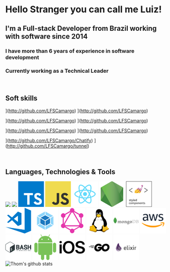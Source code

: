 # Hello Stranger you can call me Luiz!

## I'm a Full-stack Developer from Brazil working with software since 2014

### I have more than 6 years of experience in software development
### Currently working as a Technical Leader

<br />

## Soft skills

[](https://img.shields.io/static/v1?label=Coder&message=24/7&color=red&style=for-the-badge)](http://github.com/LFSCamargo)
[](https://img.shields.io/static/v1?label=Coworker&message=ALWAYS%20THER%20TO%20HELP&color=pink&style=for-the-badge)](http://github.com/LFSCamargo)

[](https://img.shields.io/static/v1?label=Humble&message=really&color=yellow&style=for-the-badge)](http://github.com/LFSCamargo)
[](https://img.shields.io/static/v1?label=Energy%20Level&message=HIGH&color=red&style=for-the-badge)](http://github.com/LFSCamargo)

[](https://img.shields.io/static/v1?label=Humble&message=really&color=yellow&style=for-the-badge)](http://github.com/LFSCamargo)
[](https://img.shields.io/static/v1?label=Energy%20Level&message=HIGH&color=red&style=for-the-badge)](http://github.com/LFSCamargo)

[](https://img.shields.io/static/v1?label=CREATOR&message=Chatify&color=yellow&style=for-the-badge)](http://github.com/LFSCamargo/Chatify)
[](https://img.shields.io/static/v1?label=CREATOR%20Level&message=TUNNELJS&color=red&style=for-the-badge)](http://github.com/LFSCamargo/tunnel)

<br/>

## Languages, Technologies & Tools

<code><img height="80" src="https://seeklogo.com/images/A/apollo-logo-DC7DD3C444-seeklogo.com.png" /></code>
<code><img height="80" src="https://relay.dev/img/relay.png" /></code>
<code><img height="80" src="https://raw.githubusercontent.com/github/explore/80688e429a7d4ef2fca1e82350fe8e3517d3494d/topics/typescript/typescript.png"></code>
<code><img height="80" src="https://raw.githubusercontent.com/github/explore/80688e429a7d4ef2fca1e82350fe8e3517d3494d/topics/javascript/javascript.png"></code>
<code><img height="80" src="https://raw.githubusercontent.com/github/explore/80688e429a7d4ef2fca1e82350fe8e3517d3494d/topics/react/react.png"></code>
<code><img height="80" src="https://raw.githubusercontent.com/github/explore/80688e429a7d4ef2fca1e82350fe8e3517d3494d/topics/nodejs/nodejs.png"></code>
<code><img height="80" src="https://raw.githubusercontent.com/github/explore/80688e429a7d4ef2fca1e82350fe8e3517d3494d/topics/styled-components/styled-components.png"></code>
<code><img height="80" src="https://raw.githubusercontent.com/github/explore/80688e429a7d4ef2fca1e82350fe8e3517d3494d/topics/visual-studio-code/visual-studio-code.png"></code>
<code><img height="80" src="https://raw.githubusercontent.com/github/explore/80688e429a7d4ef2fca1e82350fe8e3517d3494d/topics/webpack/webpack.png"></code>
<code><img height="80" src="https://raw.githubusercontent.com/github/explore/80688e429a7d4ef2fca1e82350fe8e3517d3494d/topics/graphql/graphql.png"></code>
<code><img height="80" src="https://raw.githubusercontent.com/github/explore/80688e429a7d4ef2fca1e82350fe8e3517d3494d/topics/linux/linux.png"></code>
<code><img height="80" src="https://raw.githubusercontent.com/github/explore/80688e429a7d4ef2fca1e82350fe8e3517d3494d/topics/mongodb/mongodb.png"></code>
<code><img height="80" src="https://raw.githubusercontent.com/github/explore/80688e429a7d4ef2fca1e82350fe8e3517d3494d/topics/aws/aws.png"></code>
<code><img height="80" src="https://raw.githubusercontent.com/github/explore/80688e429a7d4ef2fca1e82350fe8e3517d3494d/topics/bash/bash.png"></code>
<code><img height="80" src="https://raw.githubusercontent.com/github/explore/80688e429a7d4ef2fca1e82350fe8e3517d3494d/topics/android/android.png"></code>
<code><img height="80" src="https://raw.githubusercontent.com/github/explore/80688e429a7d4ef2fca1e82350fe8e3517d3494d/topics/ios/ios.png"></code>
<code><img height="80" src="https://raw.githubusercontent.com/github/explore/80688e429a7d4ef2fca1e82350fe8e3517d3494d/topics/go/go.png" /></code>
<code><img height="80" src="https://raw.githubusercontent.com/github/explore/80688e429a7d4ef2fca1e82350fe8e3517d3494d/topics/elixir/elixir.png" /></code>
![Thom's github stats](https://github-readme-stats.vercel.app/api/?username=LFSCamargo&show_icons=true&title_color=fff&hide_rank=true&icon_color=79ff97&text_color=9f9f9f&bg_color=151515)
